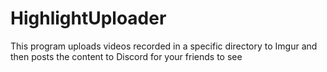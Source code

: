 # HighlightUploader
This program uploads videos recorded in a specific directory to Imgur and then posts the content to Discord for your friends to see

